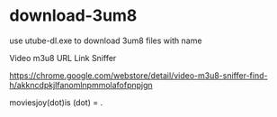 # download-3um8
use utube-dl.exe to download 3um8 files with name


Video m3u8 URL Link Sniffer  

https://chrome.google.com/webstore/detail/video-m3u8-sniffer-find-h/akkncdpkjlfanomlnpmmolafofpnpjgn

moviesjoy(dot)is (dot) = .
